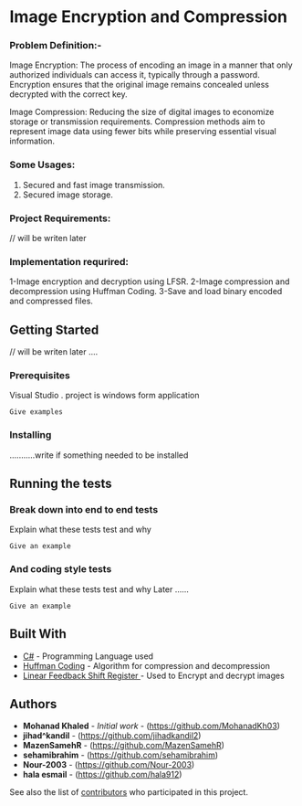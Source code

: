 
# Image Encryption and Compression

### Problem Definition:-

Image Encryption:
The process of encoding an image in a manner that only authorized individuals can access it, typically through a password. Encryption ensures that the original image remains concealed unless decrypted with the correct key.

Image Compression:
Reducing the size of digital images to economize storage or transmission requirements. Compression methods aim to represent image data using fewer bits while preserving essential visual information.

### Some Usages:

1. Secured and fast image transmission.
2. Secured image storage.

### Project Requirements:

// will be writen later 

### Implementation requrired:
1-Image encryption and decryption using LFSR.
2-Image compression and decompression using Huffman Coding.
3-Save and load binary encoded and compressed files.

## Getting Started

// will be writen later ....

### Prerequisites

Visual Studio .
project is windows form application

```
Give examples
```

### Installing
...........write if something needed to be installed


## Running the tests



### Break down into end to end tests

Explain what these tests test and why

```
Give an example
```

### And coding style tests

Explain what these tests test and why Later ......

```
Give an example
```


## Built With

* [C#](https://www.w3schools.com/cs/index.php) - Programming Language used
* [Huffman Coding](https://www.geeksforgeeks.org/huffman-coding-greedy-algo-3/) - Algorithm for compression and decompression
* [Linear Feedback Shift Register ](https://medium.com/@czapfel/an-introduction-to-lfsrs-for-cryptography-bf2602640e91) - Used to Encrypt and decrypt images 

## Authors

* **Mohanad Khaled** - *Initial work* - (https://github.com/MohanadKh03)
* **jihad^kandil**  - (https://github.com/jihadkandil2)
*  **MazenSamehR**  - (https://github.com/MazenSamehR)
*  **sehamibrahim** - (https://github.com/sehamibrahim)
* **Nour-2003**  - (https://github.com/Nour-2003)
* **hala esmail**  - (https://github.com/hala912)


See also the list of [contributors](https://github.com/jihadkandil2/image-encryption-compression/graphs/contributors) who participated in this project.


